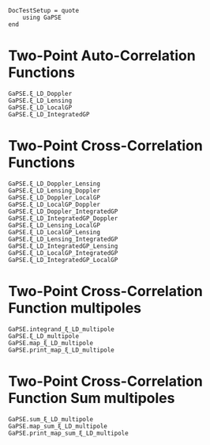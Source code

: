 ```@meta
DocTestSetup = quote
    using GaPSE
end
```

# Two-Point Auto-Correlation Functions

```@docs
GaPSE.ξ_LD_Doppler
GaPSE.ξ_LD_Lensing
GaPSE.ξ_LD_LocalGP
GaPSE.ξ_LD_IntegratedGP
```

# Two-Point Cross-Correlation Functions

```@docs
GaPSE.ξ_LD_Doppler_Lensing
GaPSE.ξ_LD_Lensing_Doppler
GaPSE.ξ_LD_Doppler_LocalGP
GaPSE.ξ_LD_LocalGP_Doppler
GaPSE.ξ_LD_Doppler_IntegratedGP
GaPSE.ξ_LD_IntegratedGP_Doppler
GaPSE.ξ_LD_Lensing_LocalGP
GaPSE.ξ_LD_LocalGP_Lensing
GaPSE.ξ_LD_Lensing_IntegratedGP
GaPSE.ξ_LD_IntegratedGP_Lensing
GaPSE.ξ_LD_LocalGP_IntegratedGP
GaPSE.ξ_LD_IntegratedGP_LocalGP
```


# Two-Point Cross-Correlation Function multipoles

```@docs
GaPSE.integrand_ξ_LD_multipole
GaPSE.ξ_LD_multipole
GaPSE.map_ξ_LD_multipole
GaPSE.print_map_ξ_LD_multipole
```

# Two-Point Cross-Correlation Function Sum multipoles

```@docs
GaPSE.sum_ξ_LD_multipole
GaPSE.map_sum_ξ_LD_multipole
GaPSE.print_map_sum_ξ_LD_multipole
```
